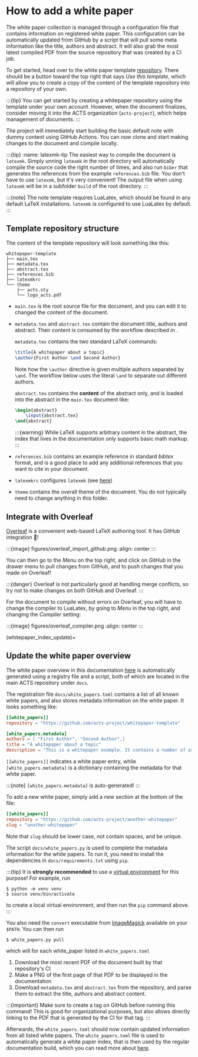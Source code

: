 # How to add a white paper

The white paper collection is managed through a configuration file that
contains information on registered white paper. This configuration can be
automatically updated from GitHub by a script that will pull some meta
information like the title, authors and abstract. It will also grab the
most latest compiled PDF from the source repository that was created by a
CI job.

To get started, head over to the white paper template
[repository](https://github.com/acts-project/whitepaper-template). There
should be a button toward the top right that says *Use this template*,
which will allow you to create a copy of the content of the template
repository into a repository of your own.

:::{tip}
You can get started by creating a whitepaper repository using the template
under your own account. However, when the document finalizes, consider
moving it into the ACTS organization (`acts-project`), which helps
management of documents.
:::

The project will immediately start building the basic default note with
dummy content using GitHub Actions. You can now clone and start making
changes to the document and compile locally. 

:::{tip}
:name: latexmk-tip
The easiest way to compile the document is `latexmk`. Simply unning `latexmk`
in the root directory will automatically compile the source code the right
number of times, and also run `biber` that generates the references from the
example `references.bib` file. You don't have to use `latexmk`, but it's very
convenient! The output file when using `latexmk` will be in a subfolder `build`
of the root directory.
:::

:::{note}
The note template requires LuaLatex, which should be found in any default
LaTeX installations. `latexmk` is configured to use LuaLatex by default.
:::

## Template repository structure

The content of the template repository will look something like this:

```console
whitepaper-template
├── main.tex
├── metadata.tex
├── abstract.tex
├── references.bib
├── latexmkrc
└── theme
    ├── acts.sty
    └── logo_acts.pdf
```

- `main.tex` is the root source file for the document, and you can edit it to
changed the content of the document.

- `metadata.tex` and `abstract.tex` contain the document title, authors and
   abstract. Their content is consumed by the workflow described in
   [](#whitepaper_index_update).

   `metadata.tex` contains the two standard LaTeX commands:

   ```tex
   \title{A whitepaper about a topic}
   \author{First Author \and Second Author}
   ```

   Note how the `\author` directive is given multiple authors separated by `\and`.
   The workflow below uses the literal `\and` to separate out different authors.

   `abstract.tex` contains the **content** of the abstract only, and is loaded
   into the abstract in the `main.tex` document like:

   ```tex
   \begin{abstract}
       \input{abstract.tex}
   \end{abstract}
   ```

   :::{warning}
   While LaTeX supports arbitrary content in the abstract, the index that lives in
   the documentation only supports basic math markup.
   :::

- `references.bib` contains an example reference in standard *bibtex* format, and
  is a good place to add any additional references that you want to cite in 
  your document.

- `latexmkrc` configures `latexmk` (see [here](#latexmk-tip))

- `theme` contains the overall theme of the document. You do not typically need 
  to change anything in this folder.

## Integrate with Overleaf

[Overleaf](https://overleaf.com) is a convenient web-based LaTeX authoring tool. It has GitHub integration 🎉!

:::{image} figures/overleaf_import_github.png
:align: center
:::

You can then go to the *Menu* on the top right, and click on *GitHub* in the drawer menu to pull changes from GitHub, and to push changes that you made on Overleaf!

:::{danger}
Overleaf is not particularly good at handling merge conflicts, so try not to make changes on both GitHub and Overleaf.
:::

For the document to compile without errors on Overleaf, you will have to change the compiler to LuaLatex, by going to *Menu* in the top right, and changing the *Compiler* setting:

:::{image} figures/overleaf_compiler.png
:align: center
:::

(whitepaper_index_update)=
## Update the white paper overview

The white paper overview in this documentation [here](#white-paper-index) is
automatically generated using a registry file and a script, both of which are
located in the main ACTS repository under `docs`.

The registration file `docs/white_papers.toml` contains a list of all
known white papers, and also stores metadata information on the white paper. It looks something like:

```toml
[[white_papers]]
repository = "https://github.com/acts-project/whitepaper-template"

[white_papers.metadata]
authors = [ "First Author", "Second Author",]
title = "A whitepaper about a topic"
description = "This is a whitepaper example. It contains a number of example\npatterns, layouts etc.\nSimple math like $a + b = c$ or even $\\sqrt{s} = 14$ TeV is supported!\n\nQuisque ullamcorper placerat ipsum. Cras nibh. Morbi vel justo vitae lacus\ntincidunt ultrices. Lorem ipsum dolor sit amet, consectetuer adipiscing elit. In hac\nhabitasse platea dictumst. Integer tempus convallis augue. Etiam facilisis. Nunc\nelementum fermentum wisi. Aenean placerat. Ut imperdiet, enim sed gravida\nsollicitudin, felis odio placerat quam, ac pulvinar elit purus eget enim. Nunc vitae\ntortor. Proin tempus nibh sit amet nisl. Vivamus quis tortor vitae risus porta\nvehicula."
```

`[[white_papers]]` indicates a white paper entry, while `[white_papers.metadata]` is a dictionary containing the metadata for that white paper.

:::{note}
`[white_papers.metadata]` is auto-generated!
:::

To add a new white paper, simply add a new section at the bottom of the file:

```toml
[[white_papers]]
repository = "https://github.com/acts-project/another-whitepaper"
slug = "another-whitepaper"
```

Note that `slug` should be lower case, not contain spaces, and be unique.

The script `docs/white_papers.py` is used to complete the metadata information
for the white papers. To run it, you need to install the dependencies in
`docs/requirements.txt` using `pip`.

:::{tip}
It is **strongly recommended** to use a [virtual
environment](https://realpython.com/python-virtual-environments-a-primer/) for
this purpose! For example, run 

```console
$ python -m venv venv
$ source venv/bin/activate
```

to create a local virtual environment, and then run the `pip` command above.
:::

You also need the `convert` executable from
[ImageMagick](https://imagemagick.org/) available on your `$PATH`.  You can
then run 

```console
$ white_papers.py pull
```

which will for each white_paper listed in `white_papers.toml`

1. Download the most recent PDF of the document built by that repository's CI
2. Make a PNG of the first page of that PDF to be displayed in the documentation
3. Download `metadata.tex` and `abstract.tex` from the repository, and parse 
   them to extract the title, authors and abstract content.

:::{important}
Make sure to create a tag on GitHub before running this command! This is good
for organizational purposes, but also allows directly linking to the PDF that
is generated by the CI for that tag.
:::

Afterwards, the `white_papers.toml` should now contain updated information from
all listed white papers.  The `white_papers.toml` file is used to automatically
generate a white paper index, that is then used by the regular documentation
build, which you can read more about [here](#build_docs).
